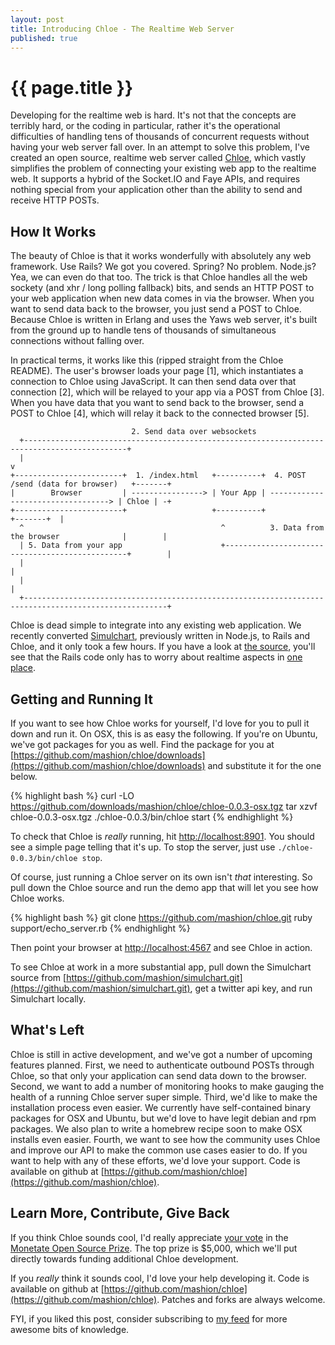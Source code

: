 ```yaml
---
layout: post
title: Introducing Chloe - The Realtime Web Server
published: true
---
```


# {{ page.title }}

Developing for the realtime web is hard. It's not that the concepts are
terribly hard, or the coding in particular, rather it's the operational
difficulties of handling tens of thousands of concurrent requests without
having your web server fall over. In an attempt to solve this problem, I've
created an open source, realtime web server called [Chloe](https://github.com/mashion/chloe), which
vastly simplifies the problem of connecting your existing web app to the
realtime web. It supports a hybrid of the Socket.IO and Faye APIs, and requires
nothing special from your application other than the ability to send and
receive HTTP POSTs.

## How It Works

The beauty of Chloe is that it works wonderfully with absolutely any web
framework. Use Rails? We got you covered. Spring? No problem. Node.js? Yea, we
can even do that too. The trick is that Chloe handles all the web sockety (and
xhr / long polling fallback) bits, and sends an HTTP POST to your web
application when new data comes in via the browser. When you want to send data
back to the browser, you just send a POST to Chloe. Because Chloe is written in
Erlang and uses the Yaws web server, it's built from the ground up to handle
tens of thousands of simultaneous connections without falling over.

In practical terms, it works like this (ripped straight from the Chloe README).
The user's browser loads your page [1], which instantiates a connection to
Chloe using JavaScript. It can then send data over that connection [2], which
will be relayed to your app via a POST from Chloe [3]. When you have data that
you want to send back to the browser, send a POST to Chloe [4], which will
relay it back to the connected browser [5].

                               2. Send data over websockets
      +---------------------------------------------------------------------------------------------+
      |                                                                                             v
    +------------------------+  1. /index.html   +----------+  4. POST /send (data for browser)   +-------+
    |        Browser         | ----------------> | Your App | ----------------------------------> | Chloe | -+
    +------------------------+                   +----------+                                     +-------+  |
      ^                                            ^          3. Data from the browser              |        |
      | 5. Data from your app                      +------------------------------------------------+        |
      |                                                                                                      |
      |                                                                                                      |
      +------------------------------------------------------------------------------------------------------+

Chloe is dead simple to integrate into any existing web application. We
recently converted [Simulchart](http://simulchart-rails.heroku.com), previously
written in Node.js, to Rails and Chloe, and it only took a few hours. If you
have a look at [the source](https://github.com/mashion/simulchart-rails),
you'll see that the Rails code only has to worry about realtime aspects in [one
place](https://github.com/mashion/simulchart-rails/blob/master/app/controllers/charts_controller.rb#L30).

## Getting and Running It

If you want to see how Chloe works for yourself, I'd love for you to pull it
down and run it. On OSX, this is as easy the following. If you're on Ubuntu,
we've got packages for you as well. Find the package for you at
[https://github.com/mashion/chloe/downloads](https://github.com/mashion/chloe/downloads) and substitute it for the one below.

{% highlight bash %}
curl -LO \
  https://github.com/downloads/mashion/chloe/chloe-0.0.3-osx.tgz
tar xzvf chloe-0.0.3-osx.tgz
./chloe-0.0.3/bin/chloe start
{% endhighlight %}

To check that Chloe is _really_ running, hit [http://localhost:8901](http://localhost:8901). You
should see a simple page telling that it's up. To stop the server, just use
`./chloe-0.0.3/bin/chloe stop`.

Of course, just running a Chloe server on its own isn't _that_ interesting. So
pull down the Chloe source and run the demo app that will let you see how Chloe
works.

{% highlight bash %}
git clone https://github.com/mashion/chloe.git
ruby support/echo_server.rb
{% endhighlight %}

Then point your browser at [http://localhost:4567](http://localhost:4567) and see Chloe in action.

To see Chloe at work in a more substantial app, pull down the Simulchart source
from [https://github.com/mashion/simulchart.git](https://github.com/mashion/simulchart.git), get a twitter api key, and run
Simulchart locally.

## What's Left

Chloe is still in active development, and we've got a number of upcoming
features planned. First, we need to authenticate outbound POSTs through Chloe,
so that only your application can send data down to the browser. Second, we
want to add a number of monitoring hooks to make gauging the health of a
running Chloe server super simple. Third, we'd like to make the installation
process even easier. We currently have self-contained binary packages for OSX
and Ubuntu, but we'd love to have legit debian and rpm packages. We also plan
to write a homebrew recipe soon to make OSX installs even easier. Fourth, we
want to see how the community uses Chloe and improve our API to make the common
use cases easier to do. If you want to help with any of these efforts, we'd
love your support. Code is available on github at [https://github.com/mashion/chloe](https://github.com/mashion/chloe).

## Learn More, Contribute, Give Back

If you think Chloe sounds cool, I'd really appreciate [your vote](http://monetateopensource.strutta.com/entry/168161) in the [Monetate Open Source Prize](http://monetateopensource.strutta.com/entry/168161). The top prize is $5,000, which we'll put directly towards funding additional Chloe development.

If you _really_ think it sounds cool, I'd love your help developing it. Code is available on github at [https://github.com/mashion/chloe](https://github.com/mashion/chloe). Patches and forks are always welcome.

FYI, if you liked this post, consider subscribing to [my
feed](http://feeds.feedburner.com/trottercashion) for more awesome bits of
knowledge.
